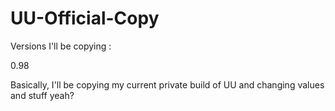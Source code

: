 # UU-Official-Copy

Versions I'll be copying :

0.98

Basically, I'll be copying my current private build of UU and changing values and stuff yeah?
